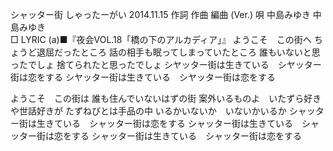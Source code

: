 シャッター街
しゃったーがい
2014.11.15
作詞  作曲  編曲 (Ver.)   唄
中島みゆき   中島みゆき        
□ LYRIC (a)■『夜会VOL.18「橋の下のアルカディア」』
ようこそ　この街へ
ちょうど退屈だったところ
話の相手も眠ってしまっていたところ
誰もいないと思ったでしょ
捨てられたと思ったでしょ
シヤッター街は生きている　シヤッター街は恋をする
シヤッター街は生きている　シヤッター街は恋をする

ようこそ　この街は
誰も住んでいないはずの街
案外いるものよ　いたずら好きや世話好きが
たずねびとは手品の中
いるかいないか　いないかいるか
シャッター街は生きている　シャッター街は恋をする
シャッター街は生きている　シャッター街は恋をする
シャッター街は生きている　シャッター街は恋をする